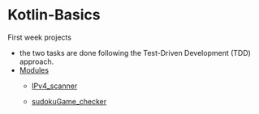 # Kotlin-Basics
First week projects

- the two tasks are done following the Test-Driven Development (TDD) approach.
- [Modules](#modules)
  - [IPv4_scanner](https://github.com/YousifMurad/Kotlin-Basics_first-week/tree/main/src/IPv4_scanner)

  - [sudokuGame_checker]([#module-2-utils](https://github.com/YousifMurad/Kotlin-Basics_first-week/tree/main/src/SudokuGame))
  
